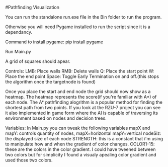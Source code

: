 #Pathfinding Visualization
 
You can run the standalone run.exe file in the Bin folder to run the program.

Otherwise you will need Pygame installed to run the script since it is a dependancy. 

Command to install pygame: pip install pygame

Run Main.py

A grid of squares should apear.

Controls:
LMB: Place walls
RMB: Delete walls
Q: Place the start point
W: Place the end point
Space: Toggle Early Termination on and off.(this stops the algorithm once the targetnode is found)

Once you place the start and end node the grid should now show as a heatmap. The heatmap represents the score(if you're familiar with A*) of each node. The A* pathfinding alogrithm is a popular method for finding the shortest path from two points. If you look at the RZU-7 project you can see it also implemented in game form where the AI is capable of traversing its environment based on nodes and decision trees.


Variables:
In Main.py you can tweak the following variables
mapX and mapY: controls quantity of nodes, mapX=horizontal mapY=vertical
nodeSiz: the displayed size of each node
STRENGTH: this is a constant that i'm using to manipulate how and when the gradient of color changes.
COLOR1-15: these are the colors in the color gradient. I could have tweened between two colors but for simplicity I found a visualy apealing color gradient and used those two colors.
